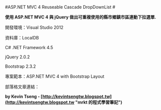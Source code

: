 #ASP.NET MVC 4 Reuseable Cascade DropDownList #


**使用 ASP.NET MVC 4 與 jQuery 做出可重複使用的縣市鄉鎮市區連動下拉選單.**

開發環境：Visual Studio 2012

資料庫：LocalDB

C# .NET Framework 4.5

jQuery 2.0.2

Bootstrap 2.3.2

專案範本：ASP.NET MVC 4 with Bootstrap Layout

部落格文章連結：

**by Kevin Tseng - [http://kevintsengtw.blogspot.tw](http://kevintsengtw.blogspot.tw "mrkt 的程式學習筆記")**
